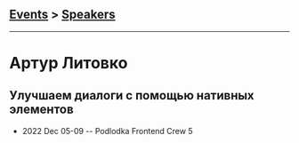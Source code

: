 ## [Events](../README.md) > [Speakers](../speakers.md)
---

# Артур Литовко

## Улучшаем диалоги с помощью нативных элементов
- 2022 Dec 05-09 -- Podlodka Frontend Crew 5    

